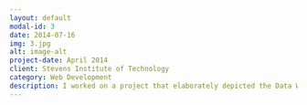 ```yaml
---
layout: default
modal-id: 3
date: 2014-07-16
img: 3.jpg
alt: image-alt
project-date: April 2014
client: Stevens Institute of Technology
category: Web Development
description: I worked on a project that elaborately depicted the Data Warehousing and Business Intelligence Systems of Amazon, with the concepts of Online Analytical Processing (OLAP), Star Schemas, Fact Tables, data marts, and depictive data visualizations on Amazon's workforce and DW & BI usage. The presentation encapsulating the project is available <a href= http://bit.ly/2AGjgsK> here. </a>
---
```

